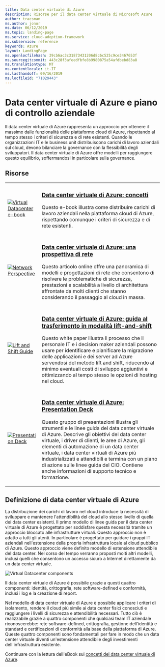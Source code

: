 ```yaml
---
title: Data center virtuale di Azure
description: Risorse per il data center virtuale di Microsoft Azure
author: tracsman
ms.author: jonor
ms.date: 06/12/2019
ms.topic: landing-page
ms.service: cloud-adoption-framework
ms.subservice: reference
keywords: Azure
layout: LandingPage
ms.openlocfilehash: 39cb6ac3c31873431206d8c6c525c9ce3467653f
ms.sourcegitcommit: 443c28f3afeedfbfe8b9980875a54afdbebd83a8
ms.translationtype: MT
ms.contentlocale: it-IT
ms.lasthandoff: 09/16/2019
ms.locfileid: "71029443"
---
```

# <a name="azure-virtual-datacenter-and-the-enterprise-control-plane"></a>Data center virtuale di Azure e piano di controllo aziendale

Il data center virtuale di Azure rappresenta un approccio per ottenere il massimo dalle funzionalità delle piattaforme cloud di Azure, rispettando al tempo stesso i criteri di sicurezza e di rete esistenti. Quando le organizzazioni IT e le business unit distribuiscono carichi di lavoro aziendali sul cloud, devono bilanciare la governance con la flessibilità degli sviluppatori. Il data center virtuale di Azure offre modelli per raggiungere questo equilibrio, soffermandosi in particolare sulla governance.

## <a name="resources"></a>Risorse

<!-- markdownlint-disable MD033 -->

<table>
<tr>
    <td style="width: 64px; vertical-align: middle;"><a href="https://aka.ms/VDC/Concepts"><img src="../_images/vdc/virtual-datacenter.svg" alt="Virtual Datacenter e-book" /></a></td>
    <td>
        <h3><a href="https://aka.ms/VDC/Concepts">Data center virtuale di Azure: concetti</a></h3>
        <p>Questo e-book illustra come distribuire carichi di lavoro aziendali nella piattaforma cloud di Azure, rispettando comunque i criteri di sicurezza e di rete esistenti.</p>
    </td>
</tr>
<tr>
    <td style="width: 64px; vertical-align: middle;"><a href="./networking-vdc.md"><img src="../_images/vdc/vdc-network.png" alt="Network Perspective" /></a></td>
    <td>
        <h3><a href="./networking-vdc.md">Data center virtuale di Azure: una prospettiva di rete</a></h3>
        <p>Questo articolo online offre una panoramica di modelli e progettazioni di rete che consentono di risolvere le problematiche di sicurezza, prestazioni e scalabilità a livello di architettura affrontate da molti clienti che stanno considerando il passaggio al cloud in massa.</p>
    </td>
</tr>
<tr>
    <td style="width: 64px; vertical-align: middle;"><a href="https://aka.ms/VDC/Lift"><img src="../_images/vdc/vdc-lift-and-shift.png" alt="Lift and Shift Guide" /></a></td>
    <td>
        <h3><a href="https://aka.ms/VDC/Lift">Data center virtuale di Azure: guida al trasferimento in modalità lift-and-shift</a></h3>
        <p>Questo white paper illustra il processo che il personale IT e i decision maker aziendali possono usare per identificare e pianificare la migrazione delle applicazioni e dei server ad Azure servendosi del metodo lift and shift, riducendo al minimo eventuali costi di sviluppo aggiuntivi e ottimizzando al tempo stesso le opzioni di hosting nel cloud.</p>
    </td>
</tr>
<tr>
    <td style="width: 64px; vertical-align: middle;"><a href="https://aka.ms/VDC/Deck"><img src="../_images/vdc/vdc-deck.png" alt="Presentation Deck" /></a></td>
    <td>
        <h3><a href="https://aka.ms/VDC/Deck">Data center virtuale di Azure: Presentation Deck </a></h3>
        <p>Questo gruppo di presentazioni illustra gli strumenti e le linee guida del data center virtuale di Azure. Descrive gli obiettivi del data center virtuale, i driver di clienti, le aree di Azure, gli elementi di automazione di un data center virtuale, i data center virtuali di Azure più industrializzati e attendibili e termina con un piano di azione sulle linee guida del CIO. Contiene anche informazioni di supporto tecnico e formazione.</p>
    </td>
</tr>
</table>

<!-- markdownlint-enable MD033 -->

<!-- markdownlint-disable MD026 -->

## <a name="what-is-the-azure-virtual-datacenter"></a>Definizione di data center virtuale di Azure

La distribuzione dei carichi di lavoro nel cloud introduce la necessità di sviluppare e mantenere l'attendibilità del cloud allo stesso livello di quella dei data center esistenti. Il primo modello di linee guida per il data center virtuale di Azure è progettato per soddisfare questa necessità tramite un approccio bloccato alle infrastrutture virtuali. Questo approccio non è adatto a tutti gli utenti. In particolare è progettato per guidare i gruppi IT aziendali nell'estensione della propria infrastruttura locale al cloud pubblico di Azure. Questo approccio viene definito modello di estensione attendibile del data center. Nel corso del tempo verranno proposti molti altri modelli, inclusi quelli che consentono un accesso sicuro a Internet direttamente da un data center virtuale.

<!-- markdownlint-disable MD033 -->

<img src="../_images/vdc/vdc-components.svg" alt="Virtual Datacenter components" style="max-width:700px;"/>

<!-- markdownlint-enable MD033 -->

Il data center virtuale di Azure è possibile grazie a questi quattro componenti: identità, crittografia, rete software-defined e conformità, inclusi i log e la creazione di report.

Nel modello di data center virtuale di Azure è possibile applicare i criteri di isolamento, rendere il cloud più simile ai data center fisici conosciuti e raggiungere i livelli di sicurezza e attendibilità necessari. Tutto ciò è realizzabile grazie a quattro componenti che qualsiasi team IT aziendale riconoscerebbe: rete software-defined, crittografia, gestione dell'identità e standard e certificazioni di conformità alla base della piattaforma di Azure. Queste quattro componenti sono fondamentali per fare in modo che un data center virtuale diventi un'estensione attendibile degli investimenti dell'infrastruttura esistente.

Continuare con la lettura dell'eBook sui [concetti del data center virtuale di Azure](https://azure.microsoft.com/resources/azure-virtual-datacenter).
